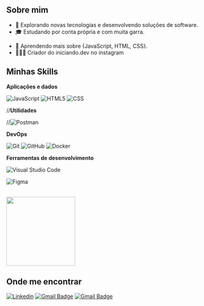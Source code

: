 <!--![](https://komarev.com/ghpvc/?username=iuricode&color=006bed)-->

## Sobre mim

- 🤔 Explorando novas tecnologias e desenvolvendo soluções de software.
- 🎓 Estudando por conta própria e com muita garra.
<!--- 💼 Trabalhando como {stack em que você trabalhar} na {empresa}.-->
- 🌱 Aprendendo mais sobre {JavaScript, HTML, CSS}.
- 👨🏻‍💻 Criador do iniciando.dev no instagram

## Minhas Skills

**Aplicações e dados**


![JavaScript](https://img.shields.io/badge/-JavaScript-333333?style=flat&logo=javascript)
![HTML5](https://img.shields.io/badge/-HTML5-333333?style=flat&logo=HTML5)
![CSS](https://img.shields.io/badge/-CSS-333333?style=flat&logo=CSS3&logoColor=1572B6)
<!--//![Flutter](https://img.shields.io/badge/-Flutter-333333?style=flat&logo=Flutter)
//![C++](https://img.shields.io/badge/-C++-333333?style=flat&logo=C%2B%2B&logoColor=00599C)
//![Java](https://img.shields.io/badge/-Java-333333?style=flat&logo=Java&logoColor=007396)
//![React](https://img.shields.io/badge/-React-333333?style=flat&logo=react)
//![React Native](https://img.shields.io/badge/-React%20Native-333333?style=flat&logo=react)
//![Jest](https://img.shields.io/badge/-Jest-333333?style=flat&logo=jest)
//![MySQL](https://img.shields.io/badge/-MySQL-333333?style=flat&logo=mysql)-->

//**Utilidades**

<!--//![Insomnia](https://img.shields.io/badge/-Insomnia-333333?style=flat&logo=insomnia)-->
//![Postman](https://img.shields.io/badge/-Postman-333333?style=flat&logo=postman)

**DevOps**

![Git](https://img.shields.io/badge/-Git-333333?style=flat&logo=git)
![GitHub](https://img.shields.io/badge/-GitHub-333333?style=flat&logo=github)
![Docker](https://img.shields.io/badge/-Docker-333333?style=flat&logo=docker)
<!--//![Bitbucket](https://img.shields.io/badge/-Bitbucket-333333?style=flat&logo=bitbucket)
//![Travis](https://img.shields.io/badge/-Travis-333333?style=flat&logo=travis)-->

**Ferramentas de desenvolvimento**

![Visual Studio Code](https://img.shields.io/badge/-Visual%20Studio%20Code-333333?style=flat&logo=visual-studio-code&logoColor=007ACC)
<!--//![Eclipse](https://img.shields.io/badge/-Eclipse-333333?style=flat&logo=eclipse-ide&logoColor=2C2255)-->
<!--//![Trello](https://img.shields.io/badge/-Trello-333333?style=flat&logo=trello&logoColor=007ACC)-->
![Figma](https://img.shields.io/badge/-Figma-333333?style=flat&logo=figma&logoColor=007ACC)
<!--![Adobe XD](https://img.shields.io/badge/-Adobe%20XD-333333?style=flat&logo=adobe-xd&logoColor=007ACC)-->

<br/>

<a href="https://github.com/jefersonbraine" title="Perfil do Jeferson">
  <img height="180em" src="https://github-readme-stats.vercel.app/api?username=jefersonbraine&theme=dracula&show_icons=true" />
</a>

## Onde me encontrar

[![Linkedin](https://img.shields.io/badge/-linkedin-blue?style=flat-square&logo=Linkedin&logoColor=white&link=https://www.linkedin.com/in/jeferson-braine-leal-a14108164/)](https://www.linkedin.com/in/jeferson-braine-leal-a14108164/)
[![Gmail Badge](https://img.shields.io/badge/-email-006bed?style=flat-square&logo=Gmail&logoColor=white&link=mailto:jefersonbraineleal@gmail.com)](mailto:jefersonbraineleal@gmail.com)
[![Gmail Badge](https://img.shields.io/badge/Instagram-E4405F?style=for-the-badge&logo=instagram&logoColor=white)](https://www.instagram.com/iniciando.dev/)

<!--[![GitHub](https://img.shields.io/github/followers/iuricode?label=follow&style=social)](LINK-DO-SEU-GITHUB)

<!--
**jefersonbraine/jefersonbraine** is a ✨ _special_ ✨ repository because its `README.md` (this file) appears on your GitHub profile.

Here are some ideas to get you started:

- 🔭 I’m currently working on ...
- 🌱 I’m currently learning ...
- 👯 I’m looking to collaborate on ...
- 🤔 I’m looking for help with ...
- 💬 Ask me about ...
- 📫 How to reach me: ...
- 😄 Pronouns: ...
- ⚡ Fun fact: ...
-->
